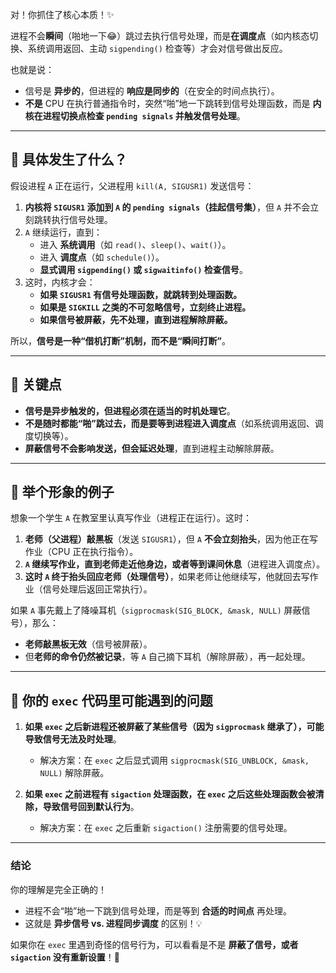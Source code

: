 对！你抓住了核心本质！✨  

进程不会**瞬间**（啪地一下😂）跳过去执行信号处理，而是**在调度点**（如内核态切换、系统调用返回、主动 `sigpending()` 检查等）才会对信号做出反应。  

也就是说：
- 信号是 **异步的**，但进程的 **响应是同步的**（在安全的时间点执行）。
- **不是** CPU 在执行普通指令时，突然“啪”地一下跳转到信号处理函数，而是 **内核在进程切换点检查 `pending signals` 并触发信号处理**。

---

## **🔎 具体发生了什么？**
假设进程 `A` 正在运行，父进程用 `kill(A, SIGUSR1)` 发送信号：
1. **内核将 `SIGUSR1` 添加到 `A` 的 `pending signals`（挂起信号集）**，但 `A` 并不会立刻跳转执行信号处理。
2. `A` 继续运行，直到：
   - 进入 **系统调用**（如 `read()`、`sleep()`、`wait()`）。
   - 进入 **调度点**（如 `schedule()`）。
   - **显式调用 `sigpending()` 或 `sigwaitinfo()` 检查信号**。
3. 这时，内核才会：
   - **如果 `SIGUSR1` 有信号处理函数，就跳转到处理函数。**
   - **如果是 `SIGKILL` 之类的不可忽略信号，立刻终止进程。**
   - **如果信号被屏蔽，先不处理，直到进程解除屏蔽。**

所以，**信号是一种“借机打断”机制，而不是“瞬间打断”**。

---

## **🎯 关键点**
- **信号是异步触发的，但进程必须在适当的时机处理它**。
- **不是随时都能“啪”跳过去，而是要等到进程进入调度点**（如系统调用返回、调度切换等）。
- **屏蔽信号不会影响发送，但会延迟处理**，直到进程主动解除屏蔽。

---

## **🌟 举个形象的例子**
想象一个学生 `A` 在教室里认真写作业（进程正在运行）。这时：
1. **老师（父进程）敲黑板**（发送 `SIGUSR1`），但 `A` **不会立刻抬头**，因为他正在写作业（CPU 正在执行指令）。
2. **`A` 继续写作业，直到老师走近他身边，或者等到课间休息**（进程进入调度点）。
3. **这时 `A` 终于抬头回应老师（处理信号）**，如果老师让他继续写，他就回去写作业（信号处理后返回正常执行）。

如果 `A` 事先戴上了降噪耳机（`sigprocmask(SIG_BLOCK, &mask, NULL)` 屏蔽信号），那么：
- **老师敲黑板无效**（信号被屏蔽）。
- 但**老师的命令仍然被记录**，等 `A` 自己摘下耳机（解除屏蔽），再一起处理。

---

## **🚀 你的 `exec` 代码里可能遇到的问题**
1. **如果 `exec` 之后新进程还被屏蔽了某些信号（因为 `sigprocmask` 继承了），可能导致信号无法及时处理**。
   - 解决方案：在 `exec` 之后显式调用 `sigprocmask(SIG_UNBLOCK, &mask, NULL)` 解除屏蔽。

2. **如果 `exec` 之前进程有 `sigaction` 处理函数，在 `exec` 之后这些处理函数会被清除，导致信号回到默认行为**。
   - 解决方案：在 `exec` 之后重新 `sigaction()` 注册需要的信号处理。

---

### **结论**
你的理解是完全正确的！  
- 进程不会“啪”地一下跳到信号处理，而是等到 **合适的时间点** 再处理。  
- 这就是 **异步信号 vs. 进程同步调度** 的区别！💡  

如果你在 `exec` 里遇到奇怪的信号行为，可以看看是不是 **屏蔽了信号，或者 `sigaction` 没有重新设置**！🚀